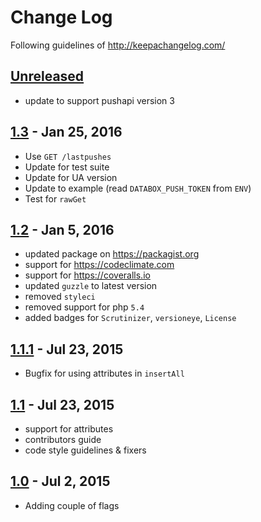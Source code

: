# Change Log
Following guidelines of http://keepachangelog.com/

## [Unreleased]
- update to support pushapi version 3

## [1.3] - Jan 25, 2016

- Use `GET /lastpushes`
- Update for test suite
- Update for UA version
- Update to example (read `DATABOX_PUSH_TOKEN` from `ENV`)
- Test for `rawGet`

## [1.2] - Jan 5, 2016
- updated package on https://packagist.org
- support for https://codeclimate.com
- support for https://coveralls.io
- updated `guzzle` to latest version
- removed `styleci`
- removed support for php `5.4`
- added badges for `Scrutinizer`, `versioneye`, `License`

## [1.1.1] - Jul 23, 2015
- Bugfix for using attributes in `insertAll`

## [1.1] - Jul 23, 2015
- support for attributes
- contributors guide
- code style guidelines & fixers

## [1.0] - Jul 2, 2015
- Adding couple of flags

[Unreleased]: https://github.com/databox/api/compare/1.3...master
[1.3]: https://github.com/databox/api/compare/1.2...1.3
[1.2]: https://github.com/databox/api/compare/1.1.1...1.2
[1.1.1]: https://github.com/databox/api/compare/1.1...1.1.1
[1.1]: https://github.com/databox/api/compare/1.0...1.1
[1.0]: https://github.com/databox/databox-php/tree/1.0
